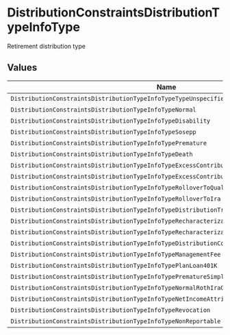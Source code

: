 # DistributionConstraintsDistributionTypeInfoType

Retirement distribution type


## Values

| Name                                                                                        | Value                                                                                       |
| ------------------------------------------------------------------------------------------- | ------------------------------------------------------------------------------------------- |
| `DistributionConstraintsDistributionTypeInfoTypeTypeUnspecified`                            | TYPE_UNSPECIFIED                                                                            |
| `DistributionConstraintsDistributionTypeInfoTypeNormal`                                     | NORMAL                                                                                      |
| `DistributionConstraintsDistributionTypeInfoTypeDisability`                                 | DISABILITY                                                                                  |
| `DistributionConstraintsDistributionTypeInfoTypeSosepp`                                     | SOSEPP                                                                                      |
| `DistributionConstraintsDistributionTypeInfoTypePremature`                                  | PREMATURE                                                                                   |
| `DistributionConstraintsDistributionTypeInfoTypeDeath`                                      | DEATH                                                                                       |
| `DistributionConstraintsDistributionTypeInfoTypeExcessContributionRemovalBeforeTaxDeadline` | EXCESS_CONTRIBUTION_REMOVAL_BEFORE_TAX_DEADLINE                                             |
| `DistributionConstraintsDistributionTypeInfoTypeExcessContributionRemovalAfterTaxDeadline`  | EXCESS_CONTRIBUTION_REMOVAL_AFTER_TAX_DEADLINE                                              |
| `DistributionConstraintsDistributionTypeInfoTypeRolloverToQualifiedPlan`                    | ROLLOVER_TO_QUALIFIED_PLAN                                                                  |
| `DistributionConstraintsDistributionTypeInfoTypeRolloverToIra`                              | ROLLOVER_TO_IRA                                                                             |
| `DistributionConstraintsDistributionTypeInfoTypeDistributionTransfer`                       | DISTRIBUTION_TRANSFER                                                                       |
| `DistributionConstraintsDistributionTypeInfoTypeRecharacterizationPriorYear`                | RECHARACTERIZATION_PRIOR_YEAR                                                               |
| `DistributionConstraintsDistributionTypeInfoTypeRecharacterizationCurrentYear`              | RECHARACTERIZATION_CURRENT_YEAR                                                             |
| `DistributionConstraintsDistributionTypeInfoTypeDistributionConversion`                     | DISTRIBUTION_CONVERSION                                                                     |
| `DistributionConstraintsDistributionTypeInfoTypeManagementFee`                              | MANAGEMENT_FEE                                                                              |
| `DistributionConstraintsDistributionTypeInfoTypePlanLoan401K`                               | PLAN_LOAN_401K                                                                              |
| `DistributionConstraintsDistributionTypeInfoTypePrematureSimpleIraLessThan2Years`           | PREMATURE_SIMPLE_IRA_LESS_THAN_2_YEARS                                                      |
| `DistributionConstraintsDistributionTypeInfoTypeNormalRothIraGreaterThan5Years`             | NORMAL_ROTH_IRA_GREATER_THAN_5_YEARS                                                        |
| `DistributionConstraintsDistributionTypeInfoTypeNetIncomeAttributable`                      | NET_INCOME_ATTRIBUTABLE                                                                     |
| `DistributionConstraintsDistributionTypeInfoTypeRevocation`                                 | REVOCATION                                                                                  |
| `DistributionConstraintsDistributionTypeInfoTypeNonReportable`                              | NON_REPORTABLE                                                                              |